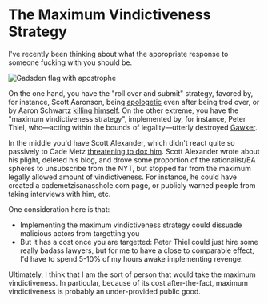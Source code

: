 The Maximum Vindictiveness Strategy
===================================

I've recently been thinking about what the appropriate response to someone fucking with you should be.

<p><img src="https://i.imgur.com/njJqXOe.png" alt="Gadsden flag with apostrophe" class="img-medium-center" /></p>

On the one hand, you have the "roll over and submit" strategy, favored by, for instance, Scott Aaronson, being [apologetic](https://scottaaronson.blog/?p=2119) even after being trod over, or by Aaron Schwartz [killing himself](https://wikiless.org/wiki/Aaron_Swartz?lang=en). On the other extreme, you have the "maximum vindictiveness strategy", implemented by, for instance, Peter Thiel, who—acting within the bounds of legality—utterly destroyed [Gawker](https://wikiless.org/wiki/Gawker?lang=en).

In the middle you'd have Scott Alexander, which didn't react quite so passively to Cade Metz [threatening to dox him](https://astralcodexten.substack.com/p/statement-on-new-york-times-article). Scott Alexander wrote about his plight, deleted his blog, and drove some proportion of the rationalist/EA spheres to unsubscribe from the NYT, but stopped far from the maximum legally allowed amount of vindictiveness. For instance, he could have created a cademetzisanasshole.com page, or publicly warned people from taking interviews with him, etc.

One consideration here is that:

- Implementing the maximum vindictiveness strategy could dissuade malicious actors from targetting you
- But it has a cost once you are targetted: Peter Thiel could just hire some really badass lawyers, but for me to have a close to comparable effect, I'd have to spend 5-10% of my hours awake implementing revenge.

Ultimately, I think that I am the sort of person that would take the maximum vindictiveness. In particular, because of its cost after-the-fact, maximum vindictiveness is probably an under-provided public good.
